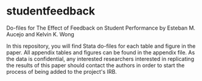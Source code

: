 # studentfeedback
Do-files for The Effect of Feedback on Student Performance by Esteban M. Aucejo and Kelvin K. Wong


In this repository, you will find Stata do-files for each table and figure in the paper. All appendix tables and figures can be found in the appendix file. As the data is confidential, any interested researchers interested in replicating the results of this paper should contact the authors in order to start the process of being added to the project's IRB.
